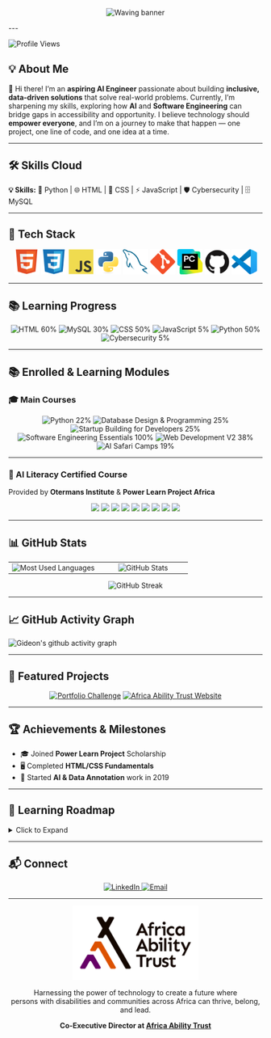 <!-- ANIMATED INTRO (Waving Banner) -->
<p align="center">
  <img
    src="https://capsule-render.vercel.app/api?type=waving&height=140&text=Aspiring%20AI%20Engineer%20%7C%20Inclusive%20Tech%20Advocate&fontSize=32&fontAlignY=36&color=0:DC5100,100:000000&fontColor=ffffff"
    alt="Waving banner"
  />
</p>
---

![Profile Views](https://komarev.com/ghpvc/?username=GideonThuku&color=DC5100&style=for-the-badge)

## 💡 About Me

👋 Hi there! I’m an **aspiring AI Engineer** passionate about building **inclusive, data-driven solutions** that solve real-world problems.  Currently, I’m sharpening my skills, exploring how **AI** and **Software Engineering** can bridge gaps in accessibility and opportunity. I believe technology should **empower everyone**, and I’m on a journey to make that happen — one project, one line of code, and one idea at a time.  

---

## 🛠 Skills Cloud
**💡 Skills:** 🐍 Python | 🌐 HTML | 🎨 CSS | ⚡ JavaScript | 🛡 Cybersecurity | 🗄 MySQL

---

## 🚀 Tech Stack

<p align="center">
  <img src="https://raw.githubusercontent.com/devicons/devicon/master/icons/html5/html5-original.svg" alt="HTML5" width="50" height="50"/>
  <img src="https://raw.githubusercontent.com/devicons/devicon/master/icons/css3/css3-original.svg" alt="CSS3" width="50" height="50"/>
  <img src="https://raw.githubusercontent.com/devicons/devicon/master/icons/javascript/javascript-original.svg" alt="JavaScript" width="50" height="50"/>
  <img src="https://raw.githubusercontent.com/devicons/devicon/master/icons/python/python-original.svg" alt="Python" width="50" height="50"/>
  <img src="https://raw.githubusercontent.com/devicons/devicon/master/icons/mysql/mysql-original.svg" alt="MySQL" width="50" height="50"/>
  <img src="https://raw.githubusercontent.com/devicons/devicon/master/icons/git/git-original.svg" alt="Git" width="50" height="50"/>
  <img src="https://raw.githubusercontent.com/devicons/devicon/master/icons/pycharm/pycharm-original.svg" alt="PyCharm" width="50" height="50"/>
  <img src="https://raw.githubusercontent.com/devicons/devicon/master/icons/github/github-original.svg" alt="GitHub" width="50" height="50"/>
  <img src="https://raw.githubusercontent.com/devicons/devicon/master/icons/vscode/vscode-original.svg" alt="VS Code" width="50" height="50"/>
</p>


---

## 📚 Learning Progress
<p align="center">
  <img src="https://img.shields.io/badge/HTML-60%25-DC5100?style=for-the-badge" alt="HTML 60%">
  <img src="https://img.shields.io/badge/MySQL-30%25-4479A1?style=for-the-badge&labelColor=000" alt="MySQL 30%">
  <img src="https://img.shields.io/badge/CSS-50%25-660066?style=for-the-badge" alt="CSS 50%">
  <img src="https://img.shields.io/badge/JavaScript-5%25-F7DF1E?style=for-the-badge&labelColor=000" alt="JavaScript 5%">
  <img src="https://img.shields.io/badge/Python-50%25-3776AB?style=for-the-badge&labelColor=000" alt="Python 50%">
  <img src="https://img.shields.io/badge/Cybersecurity-5%25-7A1FA2?style=for-the-badge&labelColor=000" alt="Cybersecurity 5%">
</p>

---

## 📚 Enrolled & Learning Modules

### 🎓 Main Courses
<p align="center">
  <img src="https://img.shields.io/badge/Python-22%25-3776AB?style=for-the-badge&labelColor=000" alt="Python 22%">
  <img src="https://img.shields.io/badge/Database%20Design%20%26%20Programming-25%25-4479A1?style=for-the-badge&labelColor=000" alt="Database Design & Programming 25%">
  <img src="https://img.shields.io/badge/Startup%20Building%20for%20Developers-25%25-FF7F50?style=for-the-badge&labelColor=000" alt="Startup Building for Developers 25%">
  <img src="https://img.shields.io/badge/Software%20Engineering%20Essentials-100%25-2E8B57?style=for-the-badge&labelColor=000" alt="Software Engineering Essentials 100%">
  <img src="https://img.shields.io/badge/Web%20Development%20V2-38%25-FF4500?style=for-the-badge&labelColor=000" alt="Web Development V2 38%">
  <img src="https://img.shields.io/badge/AI%20Safari%20Camps-19%25-808080?style=for-the-badge&labelColor=000" alt="AI Safari Camps 19%">
</p>

---

### 🤖 AI Literacy Certified Course  
Provided by **Otermans Institute** & **Power Learn Project Africa**  
<p align="center">
  <img src="https://img.shields.io/badge/What%20Is%20AI%20and%20Why%20Should%20We%20Care%3F-In%20Progress-DC5100?style=for-the-badge&labelColor=000">
  <img src="https://img.shields.io/badge/Being%20Human%20in%20an%20AI%20World-In%20Progress-DC5100?style=for-the-badge&labelColor=000">
  <img src="https://img.shields.io/badge/AI%20and%20Me%3A%20A%20Citizen's%20Role-In%20Progress-DC5100?style=for-the-badge&labelColor=000">
  <img src="https://img.shields.io/badge/Right%20and%20Wrong%20in%20the%20Age%20of%20AI-In%20Progress-DC5100?style=for-the-badge&labelColor=000">
  <img src="https://img.shields.io/badge/Building%20Fair%20AI%3A%20Ethics%20by%20Design-In%20Progress-DC5100?style=for-the-badge&labelColor=000">
  <img src="https://img.shields.io/badge/How%20Machines%20Learn-In%20Progress-DC5100?style=for-the-badge&labelColor=000">
  <img src="https://img.shields.io/badge/AI%20in%20Action-In%20Progress-DC5100?style=for-the-badge&labelColor=000">
  <img src="https://img.shields.io/badge/Let's%20Build%20with%20AI-In%20Progress-DC5100?style=for-the-badge&labelColor=000">
  <img src="https://img.shields.io/badge/Our%20AI%20Future-In%20Progress-DC5100?style=for-the-badge&labelColor=000">
</p>

---

## 📊 GitHub Stats
<table align="center" width="100%">
  <tr>
    <td align="center" width="50%">
      <img src="https://github-profile-summary-cards.vercel.app/api/cards/most-commit-language?username=GideonThuku&theme=default" alt="Most Used Languages"/>
    </td>
    <td align="center" width="50%">
      <img src="https://github-profile-summary-cards.vercel.app/api/cards/stats?username=GideonThuku&theme=default" alt="GitHub Stats"/>
    </td>
  </tr>
</table>

<p align="center">
  <img src="https://github-readme-streak-stats.herokuapp.com?user=GideonThuku&theme=default&hide_border=false" alt="GitHub Streak"/>
</p>

---

## 📈 GitHub Activity Graph
![Gideon's github activity graph](https://github-readme-activity-graph.vercel.app/graph?username=GideonThuku&bg_color=ffffff&color=000000&line=DC5100&point=660066&area=true&hide_border=true)

---

## 📌 Featured Projects
<p align="center">
  <a href="https://github.com/GideonThuku/Gideon-July-2025-Cohort-Hackathon-1-Portfolio-Challenge"><img src="https://img.shields.io/badge/-Portfolio%20Challenge-DC5100?style=for-the-badge" alt="Portfolio Challenge"></a>
  <a href="https://github.com/GideonThuku/Africa-Ability-Trust-Website"><img src="https://img.shields.io/badge/-Africa%20Ability%20Trust%20Website-660066?style=for-the-badge" alt="Africa Ability Trust Website"></a>
</p>

---

## 🏆 Achievements & Milestones
- 🎓 Joined **Power Learn Project** Scholarship  
- 🖥 Completed **HTML/CSS Fundamentals**  
- 🤖 Started **AI & Data Annotation** work in 2019  

---

## 📅 Learning Roadmap
<details>
  <summary>Click to Expand</summary>

- Finish HTML/CSS fundamentals  
- Advance JavaScript skills  
- Python for AI (NumPy, Pandas)  
- Intro to Machine Learning (scikit-learn)  
- Cybersecurity foundations  

</details>

---

## 📬 Connect
<p align="center">
  <a href="https://www.linkedin.com/in/gideon-thuku-51096580" target="_blank">
    <img src="https://img.shields.io/badge/LinkedIn-0077B5?style=for-the-badge&logo=linkedin&logoColor=white" alt="LinkedIn">
  </a>
  <a href="mailto:gideon@africaability.org">
    <img src="https://img.shields.io/badge/Email-gideon@africaability.org-EA4335?style=for-the-badge&logo=gmail&logoColor=white" alt="Email">
  </a>
</p>

---

<p align="center">
  <img src="https://raw.githubusercontent.com/GideonThuku/GideonThuku/main/banner.png" alt="Africa Ability Trust Logo" width="250">
</p>

<p align="center">
  Harnessing the power of technology to create a future where <br>
  persons with disabilities and communities across Africa can thrive, belong, and lead.<br>
  
<p align="center">
  <b> Co-Executive Director at <a href="https://www.africaability.org">Africa Ability Trust</a></b>
</p>


